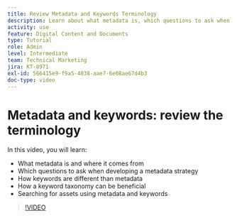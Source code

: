 ```yaml
---
title: Review Metadata and Keywords Terminology
description: Learn about what metadata is, which questions to ask when developing a metadata strategy, and more in [!UICONTROL Workfront DAM].
activity: use
feature: Digital Content and Documents
type: Tutorial
role: Admin
level: Intermediate
team: Technical Marketing
jira: KT-8971
exl-id: 566415e9-f9a5-4038-aae7-6e08ae67d4b3
doc-type: video
---
```

# Metadata and keywords: review the terminology

In this video, you will learn:

* What metadata is and where it comes from
* Which questions to ask when developing a metadata strategy
* How keywords are different than metadata
* How a keyword taxonomy can be beneficial
* Searching for assets using metadata and keywords

>[!VIDEO](https://video.tv.adobe.com/v/335234/?quality=12&learn=on)
